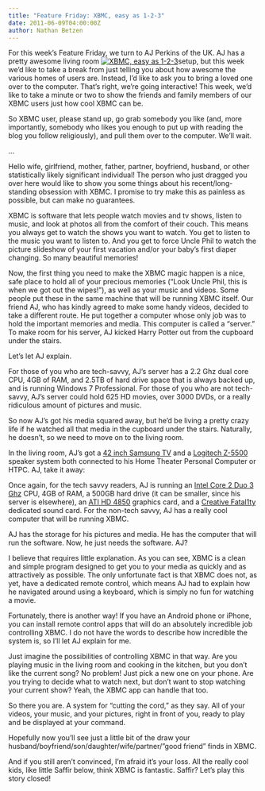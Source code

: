 ```yaml
---
title: "Feature Friday: XBMC, easy as 1-2-3"
date: 2011-06-09T04:00:00Z
author: Nathan Betzen
---
```


For this week’s Feature Friday, we turn to AJ Perkins of the UK. AJ has a pretty awesome living room [![XBMC, easy as 1-2-3](/images/blog/IMG_1982_5815464893_l-225x300.webp "XBMC, easy as 1-2-3")](/images/blog/IMG_1982_5815464893_l.webp)setup, but this week we’d like to take a break from just telling you about how awesome the various homes of users are. Instead, I’d like to ask you to bring a loved one over to the computer. That’s right, we’re going interactive! This week, we’d like to take a minute or two to show the friends and family members of our XBMC users just how cool XBMC can be.

So XBMC user, please stand up, go grab somebody you like (and, more importantly, somebody who likes you enough to put up with reading the blog you follow religiously), and pull them over to the computer. We’ll wait.

…

Hello wife, girlfriend, mother, father, partner, boyfriend, husband, or other statistically likely significant individual! The person who just dragged you over here would like to show you some things about his recent/long-standing obsession with XBMC. I promise to try make this as painless as possible, but can make no guarantees.

XBMC is software that lets people watch movies and tv shows, listen to music, and look at photos all from the comfort of their couch. This means you always get to watch the shows you want to watch. You get to listen to the music you want to listen to. And you get to force Uncle Phil to watch the picture slideshow of your first vacation and/or your baby’s first diaper changing. So many beautiful memories!

Now, the first thing you need to make the XBMC magic happen is a nice, safe place to hold all of your precious memories (“Look Uncle Phil, this is when we got out the wipes!”), as well as your music and videos. Some people put these in the same machine that will be running XBMC itself. Our friend AJ, who has kindly agreed to make some handy videos, decided to take a different route. He put together a computer whose only job was to hold the important memories and media. This computer is called a “server.” To make room for his server, AJ kicked Harry Potter out from the cupboard under the stairs.

Let’s let AJ explain.

For those of you who are tech-savvy, AJ’s server has a 2.2 Ghz dual core CPU, 4GB of RAM, and 2.5TB of hard drive space that is always backed up, and is running Windows 7 Professional. For those of you who are not tech-savvy, AJ’s server could hold 625 HD movies, over 3000 DVDs, or a really ridiculous amount of pictures and music.

So now AJ’s got his media squared away, but he’d be living a pretty crazy life if he watched all that media in the cupboard under the stairs. Naturally, he doesn’t, so we need to move on to the living room.

In the living room, AJ’s got a [42 inch Samsung TV](https://www.amazon.com/gp/product/B004N866S0/ref=as_li_ss_tl?ie=UTF8&amp;tag=thfefi02-20&amp;linkCode=as2&amp;camp=217153&amp;creative=399701&amp;creativeASIN=B004N866S0 "Samsung TV") and a [Logitech Z-5500](https://www.amazon.com/gp/product/B004M18O60/ref=as_li_ss_tl?ie=UTF8&amp;tag=thfefi02-20&amp;linkCode=as2&amp;camp=217153&amp;creative=399701&amp;creativeASIN=B004M18O60 "recently updated to Z-906") speaker system both connected to his Home Theater Personal Computer or HTPC. AJ, take it away:

Once again, for the tech savvy readers, AJ is running an [Intel Core 2 Duo 3 Ghz](https://www.amazon.com/gp/product/B00116SLYY/ref=as_li_ss_tl?ie=UTF8&amp;tag=thfefi02-20&amp;linkCode=as2&amp;camp=217153&amp;creative=399349&amp;creativeASIN=B00116SLYY "Intel Core 2 Duo") CPU, 4GB of RAM, a 500GB hard drive (it can be smaller, since his server is elsewhere), an [ATI HD 4850](https://www.amazon.com/gp/product/B003BNRFC4/ref=as_li_ss_tl?ie=UTF8&amp;tag=thfefi02-20&amp;linkCode=as2&amp;camp=217153&amp;creative=399349&amp;creativeASIN=B003BNRFC4 "ATI 4850 graphics") graphics card, and a [Creative Fatal1ty](https://www.amazon.com/gp/product/B0018EFGTM/ref=as_li_ss_tl?ie=UTF8&amp;tag=thfefi02-20&amp;linkCode=as2&amp;camp=217153&amp;creative=399349&amp;creativeASIN=B0018EFGTM "Creative Fatal1ty") dedicated sound card. For the non-tech savvy, AJ has a really cool computer that will be running XBMC.

AJ has the storage for his pictures and media. He has the computer that will run the software. Now, he just needs the software. AJ?

I believe that requires little explanation. As you can see, XBMC is a clean and simple program designed to get you to your media as quickly and as attractively as possible. The only unfortunate fact is that XBMC does not, as yet, have a dedicated remote control, which means AJ had to explain how he navigated around using a keyboard, which is simply no fun for watching a movie.

Fortunately, there is another way! If you have an Android phone or iPhone, you can install remote control apps that will do an absolutely incredible job controlling XBMC. I do not have the words to describe how incredible the system is, so I’ll let AJ explain for me.

Just imagine the possibilities of controlling XBMC in that way. Are you playing music in the living room and cooking in the kitchen, but you don’t like the current song? No problem! Just pick a new one on your phone. Are you trying to decide what to watch next, but don’t want to stop watching your current show? Yeah, the XBMC app can handle that too.

So there you are. A system for “cutting the cord,” as they say. All of your videos, your music, and your pictures, right in front of you, ready to play and be displayed at your command.

Hopefully now you’ll see just a little bit of the draw your husband/boyfriend/son/daughter/wife/partner/”good friend” finds in XBMC.

And if you still aren’t convinced, I’m afraid it’s your loss. All the really cool kids, like little Saffir below, think XBMC is fantastic. Saffir? Let’s play this story closed!
